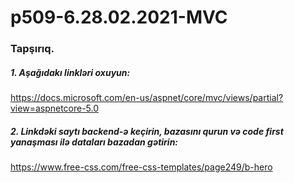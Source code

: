# p509-6.28.02.2021-MVC


### Tapşırıq.


##### 1. Aşağıdakı linkləri oxuyun:
https://docs.microsoft.com/en-us/aspnet/core/mvc/views/partial?view=aspnetcore-5.0


##### 2. Linkdəki saytı backend-ə keçirin, bazasını qurun və code first yanaşması ilə dataları bazadan gətirin:
https://www.free-css.com/free-css-templates/page249/b-hero
